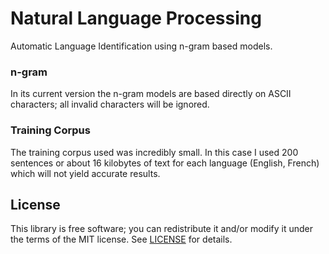 # Natural Language Processing

Automatic Language Identification using n-gram based models.


### n-gram

In its current version the n-gram models are based directly on ASCII characters; all invalid characters will be ignored.


### Training Corpus

The training corpus used was incredibly small. In this case I used 200 sentences or about 16 kilobytes of text for each language (English, French) which will not yield accurate results.


## License

This library is free software; you can redistribute it and/or modify it under
the terms of the MIT license. See [LICENSE](LICENSE) for details.
